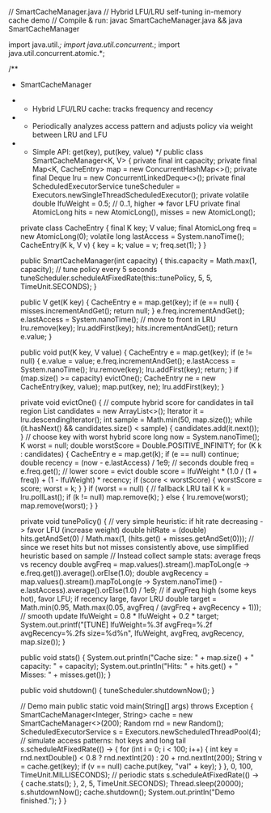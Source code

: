 // SmartCacheManager.java
// Hybrid LFU/LRU self-tuning in-memory cache demo
// Compile & run: javac SmartCacheManager.java && java SmartCacheManager

import java.util.*;
import java.util.concurrent.*;
import java.util.concurrent.atomic.*;

/**
 * SmartCacheManager
 * - Hybrid LFU/LRU cache: tracks frequency and recency
 * - Periodically analyzes access pattern and adjusts policy via weight between LRU and LFU
 * - Simple API: get(key), put(key, value)
 */
public class SmartCacheManager<K, V> {
    private final int capacity;
    private final Map<K, CacheEntry> map = new ConcurrentHashMap<>();
    private final Deque<K> lru = new ConcurrentLinkedDeque<>();
    private final ScheduledExecutorService tuneScheduler = Executors.newSingleThreadScheduledExecutor();
    private volatile double lfuWeight = 0.5; // 0..1, higher => favor LFU
    private final AtomicLong hits = new AtomicLong(), misses = new AtomicLong();

    private class CacheEntry {
        final K key;
        V value;
        final AtomicLong freq = new AtomicLong(0);
        volatile long lastAccess = System.nanoTime();
        CacheEntry(K k, V v) { key = k; value = v; freq.set(1); }
    }

    public SmartCacheManager(int capacity) {
        this.capacity = Math.max(1, capacity);
        // tune policy every 5 seconds
        tuneScheduler.scheduleAtFixedRate(this::tunePolicy, 5, 5, TimeUnit.SECONDS);
    }

    public V get(K key) {
        CacheEntry e = map.get(key);
        if (e == null) {
            misses.incrementAndGet();
            return null;
        }
        e.freq.incrementAndGet();
        e.lastAccess = System.nanoTime();
        // move to front in LRU
        lru.remove(key);
        lru.addFirst(key);
        hits.incrementAndGet();
        return e.value;
    }

    public void put(K key, V value) {
        CacheEntry e = map.get(key);
        if (e != null) {
            e.value = value;
            e.freq.incrementAndGet();
            e.lastAccess = System.nanoTime();
            lru.remove(key);
            lru.addFirst(key);
            return;
        }
        if (map.size() >= capacity) evictOne();
        CacheEntry ne = new CacheEntry(key, value);
        map.put(key, ne);
        lru.addFirst(key);
    }

    private void evictOne() {
        // compute hybrid score for candidates in tail region
        List<K> candidates = new ArrayList<>();
        Iterator<K> it = lru.descendingIterator();
        int sample = Math.min(50, map.size());
        while (it.hasNext() && candidates.size() < sample) {
            candidates.add(it.next());
        }
        // choose key with worst hybrid score
        long now = System.nanoTime();
        K worst = null;
        double worstScore = Double.POSITIVE_INFINITY;
        for (K k : candidates) {
            CacheEntry e = map.get(k);
            if (e == null) continue;
            double recency = (now - e.lastAccess) / 1e9; // seconds
            double freq = e.freq.get();
            // lower score = evict
            double score = lfuWeight * (1.0 / (1 + freq)) + (1 - lfuWeight) * recency;
            if (score < worstScore) { worstScore = score; worst = k; }
        }
        if (worst == null) {
            // fallback LRU tail
            K k = lru.pollLast();
            if (k != null) map.remove(k);
        } else {
            lru.remove(worst);
            map.remove(worst);
        }
    }

    private void tunePolicy() {
        // very simple heuristic: if hit rate decreasing -> favor LFU (increase weight)
        double hitRate = (double) hits.getAndSet(0) / Math.max(1, (hits.get() + misses.getAndSet(0)));
        // since we reset hits but not misses consistently above, use simplified heuristic based on sample
        // Instead collect sample stats: average freqs vs recency
        double avgFreq = map.values().stream().mapToLong(e -> e.freq.get()).average().orElse(1.0);
        double avgRecency = map.values().stream().mapToLong(e -> System.nanoTime() - e.lastAccess).average().orElse(1.0) / 1e9;
        // if avgFreq high (some keys hot), favor LFU; if recency large, favor LRU
        double target = Math.min(0.95, Math.max(0.05, avgFreq / (avgFreq + avgRecency + 1)));
        // smooth update
        lfuWeight = 0.8 * lfuWeight + 0.2 * target;
        System.out.printf("[TUNE] lfuWeight=%.3f avgFreq=%.2f avgRecency=%.2fs size=%d%n", lfuWeight, avgFreq, avgRecency, map.size());
    }

    public void stats() {
        System.out.println("Cache size: " + map.size() + " capacity: " + capacity);
        System.out.println("Hits: " + hits.get() + " Misses: " + misses.get());
    }

    public void shutdown() {
        tuneScheduler.shutdownNow();
    }

    // Demo main
    public static void main(String[] args) throws Exception {
        SmartCacheManager<Integer, String> cache = new SmartCacheManager<>(200);
        Random rnd = new Random();
        ScheduledExecutorService s = Executors.newScheduledThreadPool(4);
        // simulate access patterns: hot keys and long tail
        s.scheduleAtFixedRate(() -> {
            for (int i = 0; i < 100; i++) {
                int key = rnd.nextDouble() < 0.8 ? rnd.nextInt(20) : 20 + rnd.nextInt(200);
                String v = cache.get(key);
                if (v == null) cache.put(key, "val" + key);
            }
        }, 0, 100, TimeUnit.MILLISECONDS);
        // periodic stats
        s.scheduleAtFixedRate(() -> {
            cache.stats();
        }, 2, 5, TimeUnit.SECONDS);
        Thread.sleep(20000);
        s.shutdownNow();
        cache.shutdown();
        System.out.println("Demo finished.");
    }
}
